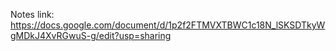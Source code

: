 Notes link: https://docs.google.com/document/d/1p2f2FTMVXTBWC1c18N_lSKSDTkyWgMDkJ4XvRGwuS-g/edit?usp=sharing
